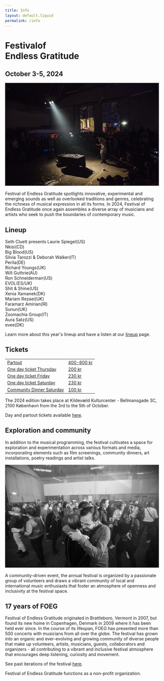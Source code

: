 ```yaml
---
title: Info
layout: default.liquid
permalink: /info
---
```


<div class="landingheader">
<h1>Festival<span>of</span><br>Endless Gratitude</h1>
   <h2>October 3-5, 2024</h2>
</div>

<img src="/assets/img/landing3.jpg">


<p>Festival of Endless Gratitude spotlights innovative, experimental and emerging sounds as well as overlooked traditions and genres, celebrating the richness of musical expression in all its forms. In 2024, Festival of Endless Gratitude once again assembles a diverse array of musicians and artists who seek to push the boundaries of contemporary music.</p>

<h2>Lineup</h2>
<div class="landinglineup">
  <div>Seth Cluett presents Laurie Spiegel<span>(US)</span></div>
  <div>Nkisi<span>(CD)</span></div>
  <div>Big Blood<span>(US)</span></div>
  <div>Silvia Tarozzi & Deborah Walker<span>(IT)</span></div>
  <div>Perila<span>(DE)</span></div>
  <div>Richard Youngs<span>(UK)</span></div>
  <div>Will Guthrie<span>(AU)</span></div>
  <div>Ron Schneiderman<span>(US)</span></div>
  <div>EVOL<span>(ES/UK)</span></div>
  <div>Shit & Shine<span>(US)</span></div>
  <div>Xenia Xamanek<span>(DK)</span></div>
  <div>Mariam Rezaei<span>(UK)</span></div>
  <div>Faramarz Amirian<span>(IR)</span></div>
  <div>Sunun<span>(UK)</span></div>
  <div>Zoomachia Group<span>(IT)</span></div>
  <div>Aura Satz<span>(US)</span></div>
  <div>evee<span>(DK)</span></div>
</div>
<p>Learn more about this year's lineup and have a listen at our <a href="/lineup">lineup</a> page.</p>

<h2>Tickets</h2>

<a href="https://billetto.dk/en/e/1018559">
<table class="landingtickets">
  <tr>
    <td>Partout</td>
    <td>400-600 kr</td>
  </tr>
  <tr>
    <td>One day ticket Thursday</td>
    <td>200 kr</td>
  </tr>
  <tr>
    <td>One day ticket Friday</td>
    <td>230 kr</td>
  </tr>
  <tr>
    <td>One day ticket Saturday</td>
    <td>230 kr</td>
  </tr>
    <tr>
    <td>Community Dinner Saturday</td>
    <td>100 kr</td>
  </tr>
</table>
</a>

<p>The 2024 edition takes place at Kildevæld Kulturcenter - Bellmansgade 3C, 2100 København from the 3rd to the 5th of October.</p>

<p>Day and partout tickets available <a href="https://billetto.dk/en/e/1018559">here</a>.</p>

<h2>Exploration and community</h2>

<p>In addition to the musical programming, the festival cultivates a space for exploration and experimentation across various formats and media, incorporating elements such as film screenings, community dinners, art installations, poetry readings and artist talks.</p>

<img src="/assets/img/landing2.jpg">

<p>A community-driven event, the annual festival is organized by a passionate group of volunteers and draws a vibrant community of local and international music enthusiasts that foster an atmosphere of openness and inclusivity at the festival space.</p>

<h2>17 years of FOEG</h2>

<p>Festival of Endless Gratitude originated in Brattleboro, Vermont in 2007, but found its new home in Copenhagen, Denmark in 2009 where it has been held ever since. In the course of its lifespan, FOEG has presented more than 500 concerts with musicians from all over the globe. The festival has grown into an organic and ever-evolving and growing community of diverse people that make up volunteers, artists, musicians, guests, collaborators and organizers - all contributing to a vibrant and inclusive festival atmosphere that encourages deep listening, curiosity and movement.

See past iterations of the festival <a href="/past">here</a>.</p>

<p>Festival of Endless Gratitude functions as a non-profit organization.</p>

